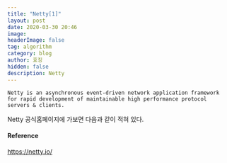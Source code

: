```yaml
---
title: "Netty[1]"
layout: post
date: 2020-03-30 20:46
image: 
headerImage: false
tag: algorithm
category: blog
author: 효징
hidden: false
description: Netty
---
```


~~~
Netty is an asynchronous event-driven network application framework for rapid development of maintainable high performance protocol servers & clients.
~~~

Netty 공식홈페이지에 가보면 다음과 같이 적혀 있다. 



#### Reference

https://netty.io/